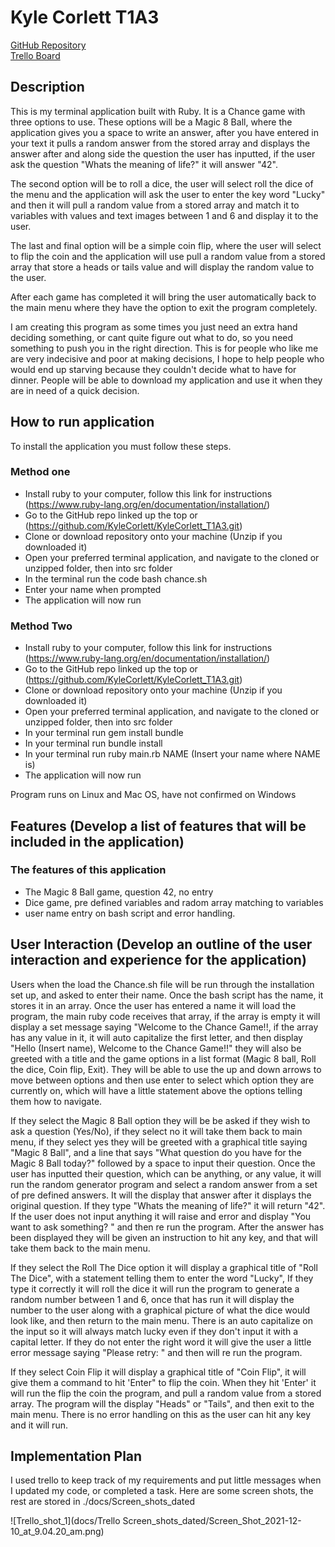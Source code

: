 # Kyle Corlett T1A3

[GitHub Repository](https://github.com/KyleCorlett/KyleCorlett_T1A3.git)  
[Trello Board](https://trello.com/b/NLdi1A2S/kylecorlettt1a3)

## Description

This is my terminal application built with Ruby. It is a Chance game with three options to use. These options will be a Magic 8 Ball, where the application gives you a space to write an answer, after you have entered in your text it pulls a random answer from the stored array and displays the answer after and along side the question the user has inputted, if the user ask the question "Whats the meaning of life?" it will answer "42".

The second option will be to roll a dice, the user will select roll the dice of the menu and the application will ask the user to enter the key word "Lucky" and then it will pull a random value from a stored array and match it to variables with values and text images between 1 and 6 and display it to the user. 

The last and final option will be a simple coin flip, where the user will select to flip the coin and the application will use pull a random value from a stored array that store a heads or tails value and will display the random value to the user.

After each game has completed it will bring the user automatically back to the main menu where they have the option to exit the program completely.

I am creating this program as some times you just need an extra hand deciding something, or cant quite figure out what to do, so you need something to push you in the right direction. This is for people who like me are very indecisive and poor at making decisions, I hope to help people who would end up starving because they couldn't decide what to have for dinner. People will be able to download my application and use it when they are in need of a quick decision.

## How to run application

To install the application you must follow these steps.

### Method one

- Install ruby to your computer, follow this link for instructions (<https://www.ruby-lang.org/en/documentation/installation/>)
- Go to the GitHub repo linked up the top or (<https://github.com/KyleCorlett/KyleCorlett_T1A3.git>)
- Clone or download repository onto your machine (Unzip if you downloaded it)
- Open your preferred terminal application, and navigate to the cloned or unzipped folder, then into src folder
- In the terminal run the code bash chance.sh
- Enter your name when prompted
- The application will now run

### Method Two

- Install ruby to your computer, follow this link for instructions (<https://www.ruby-lang.org/en/documentation/installation/>)
- Go to the GitHub repo linked up the top or (<https://github.com/KyleCorlett/KyleCorlett_T1A3.git>)
- Clone or download repository onto your machine (Unzip if you downloaded it)
- Open your preferred terminal application, and navigate to the cloned or unzipped folder, then into src folder
- In your terminal run gem install bundle
- In your terminal run bundle install
- In your terminal run ruby main.rb NAME (Insert your name where NAME is)
- The application will now run

Program runs on Linux and Mac OS, have not confirmed on Windows

## Features (Develop a list of features that will be included in the application)

### The features of this application

- The Magic 8 Ball game, question 42, no entry
- Dice game, pre defined variables and radom array matching to variables
- user name entry on bash script and error handling.

## User Interaction (Develop an outline of the user interaction and experience for the application)

Users when the load the Chance.sh file will be run through the installation set up, and asked to enter their name. Once the bash script has the name, it stores it in an array. Once the user has entered a name it will load the program, the main ruby code receives that array, if the array is empty it will display a set message saying "Welcome to the Chance Game!!, if the array has any value in it, it will auto capitalize the first letter, and then display "Hello (Insert name), Welcome to the Chance Game!!" they will also be greeted with a title and the game options in a list format (Magic 8 ball, Roll the dice, Coin flip, Exit). They will be able to use the up and down arrows to move between options and then use enter to select which option they are currently on, which will have a little statement above the options telling them how to navigate.

If they select the Magic 8 Ball option they will be be asked if they wish to ask a question (Yes/No), if they select no it will take them back to main menu, if they select yes they will be greeted with a graphical title saying "Magic 8 Ball", and a line that says "What question do you have for the Magic 8 Ball today?" followed by a space to input their question. Once the user has inputted their question, which can be anything, or any value, it will run the random generator program and select a random answer from a set of pre defined answers. It will the display that answer after it displays the original question. If they type "Whats the meaning of life?" it will return "42". If the user does not input anything it will raise and error and display "You want to ask something? " and then re run the program. After the answer has been displayed they will be given an instruction to hit any key, and that will take them back to the main menu.

If they select the Roll The Dice option it will display a graphical title of "Roll The Dice", with a statement telling them to enter the word "Lucky", If they type it correctly it will roll the dice it will run the program to generate a random number between 1 and 6, once that has run it will display the number to the user along with a graphical picture of what the dice would look like, and then return to the main menu. There is an auto capitalize on the input so it will always match lucky even if they don't input it with a capital letter. If they do not enter the right word it will give the user a little error message saying "Please retry: " and then will re run the program.

If they select Coin Flip it will display a graphical title of "Coin Flip", it will give them a command to hit 'Enter" to flip the coin. When they hit 'Enter' it will run the flip the coin the program, and pull a random value from a stored array. The program will the display "Heads" or "Tails", and then exit to the main menu. There is no error handling on this as the user can hit any key and it will run.

## Implementation Plan

I used trello to keep track of my requirements and put little messages when I updated my code, or completed a task. Here are some screen shots, the rest are stored in ./docs/Screen_shots_dated

![Trello_shot_1](docs/Trello Screen_shots_dated/Screen_Shot_2021-12-10_at_9.04.20_am.png)

